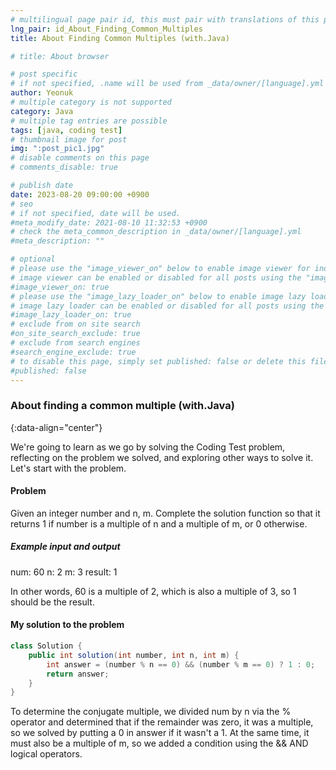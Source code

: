 ```yaml
---
# multilingual page pair id, this must pair with translations of this page. (This name must be unique)
lng_pair: id_About_Finding_Common_Multiples
title: About Finding Common Multiples (with.Java)

# title: About browser

# post specific
# if not specified, .name will be used from _data/owner/[language].yml
author: Yeonuk
# multiple category is not supported
category: Java
# multiple tag entries are possible
tags: [java, coding test]
# thumbnail image for post
img: ":post_pic1.jpg"
# disable comments on this page
# comments_disable: true

# publish date
date: 2023-08-20 09:00:00 +0900
# seo
# if not specified, date will be used.
#meta_modify_date: 2021-08-10 11:32:53 +0900
# check the meta_common_description in _data/owner/[language].yml
#meta_description: ""

# optional
# please use the "image_viewer_on" below to enable image viewer for individual pages or posts (_posts/ or [language]/_posts folders).
# image viewer can be enabled or disabled for all posts using the "image_viewer_posts: true" setting in _data/conf/main.yml.
#image_viewer_on: true
# please use the "image_lazy_loader_on" below to enable image lazy loader for individual pages or posts (_posts/ or [language]/_posts folders).
# image lazy loader can be enabled or disabled for all posts using the "image_lazy_loader_posts: true" setting in _data/conf/main.yml.
#image_lazy_loader_on: true
# exclude from on site search
#on_site_search_exclude: true
# exclude from search engines
#search_engine_exclude: true
# to disable this page, simply set published: false or delete this file
#published: false
---
```


<!-- outline-start -->

### About finding a common multiple (with.Java)

{:data-align="center"}

<!-- outline-end -->

We're going to learn as we go by solving the Coding Test problem, reflecting on the problem we solved, and exploring other ways to solve it.
Let's start with the problem.

#### Problem

Given an integer number and n, m. Complete the solution function so that it returns 1 if number is a multiple of n and a multiple of m, or 0 otherwise.

##### Example input and output

num: 60
n: 2
m: 3
result: 1

In other words, 60 is a multiple of 2, which is also a multiple of 3, so 1 should be the result.

#### My solution to the problem

```java
class Solution {
    public int solution(int number, int n, int m) {
        int answer = (number % n == 0) && (number % m == 0) ? 1 : 0;
        return answer;
    }
}
```

To determine the conjugate multiple, we divided num by n via the % operator and determined that if the remainder was zero, it was a multiple, so we solved by putting a 0 in answer if it wasn't a 1. At the same time, it must also be a multiple of m, so we added a condition using the && AND logical operators.
